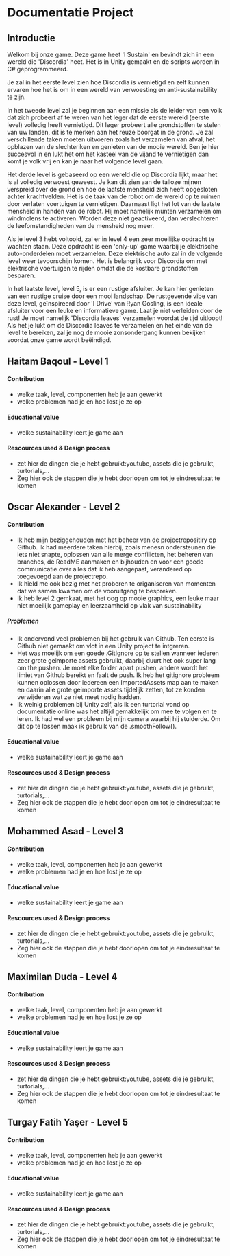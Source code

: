 # Documentatie Project
## Introductie
Welkom bij onze game. Deze game heet 'I Sustain' en bevindt zich in een wereld die 'Discordia' heet. Het is in Unity gemaakt en de scripts worden in C# geprogrammeerd.

Je zal in het eerste level zien hoe Discordia is vernietigd en zelf kunnen ervaren hoe het is om in een wereld van verwoesting en anti-sustainability te zijn.

In het tweede level zal je beginnen aan een missie als de leider van een volk dat zich probeert af te weren van het leger dat de eerste wereld (eerste level) volledig heeft vernietigd. Dit leger probeert alle grondstoffen te stelen van uw landen, dit is te merken aan het reuze boorgat in de grond. Je zal verschillende taken moeten uitvoeren zoals het verzamelen van afval, het opblazen van de slechteriken en genieten van de mooie wereld. Ben je hier succesvol in en lukt het om het kasteel van de vijand te vernietigen dan komt je volk vrij en kan je naar het volgende level gaan.

Het derde level is gebaseerd op een wereld die op Discordia lijkt, maar het is al volledig verwoest geweest. Je kan dit zien aan de talloze mijnen verspreid over de grond en hoe de laatste mensheid zich heeft opgesloten achter krachtvelden. Het is de taak van de robot om de wereld op te ruimen door verlaten voertuigen te vernietigen. Daarnaast ligt het lot van de laatste mensheid in handen van de robot. Hij moet namelijk munten verzamelen om windmolens te activeren. Worden deze niet geactiveerd, dan verslechteren de leefomstandigheden van de mensheid nog meer.

Als je level 3 hebt voltooid, zal er in level 4 een zeer moeilijke opdracht te wachten staan. Deze opdracht is een 'only-up' game waarbij je elektrische auto-onderdelen moet verzamelen. Deze elektrische auto zal in de volgende level weer tevoorschijn komen. Het is belangrijk voor Discordia om met elektrische voertuigen te rijden omdat die de kostbare grondstoffen besparen.

In het laatste level, level 5, is er een rustige afsluiter. Je kan hier genieten van een rustige cruise door een mooi landschap. De rustgevende vibe van deze level, geïnspireerd door 'I Drive' van Ryan Gosling, is een ideale afsluiter voor een leuke en informatieve game. Laat je niet verleiden door de rust! Je moet namelijk 'Discordia leaves' verzamelen voordat de tijd uitloopt! Als het je lukt om de Discordia leaves te verzamelen en het einde van de level te bereiken, zal je nog de mooie zonsondergang kunnen bekijken voordat onze game wordt beëindigd.


## Haitam Baqoul - Level 1
#### Contribution
- welke taak, level, componenten heb je aan gewerkt
- welke problemen had je en hoe lost je ze op
#### Educational value
- welke sustainability leert je game aan
#### Rescources used & Design process
- zet hier de dingen die je hebt gebruikt:youtube, assets die je gebruikt, turtorials,...
- Zeg hier ook de stappen die je hebt doorlopen om tot je eindresultaat te komen

## Oscar Alexander - Level 2
#### Contribution
- Ik heb mijn beziggehouden met het beheer van de projectrepositiry op Github. Ik had meerdere taken hierbij, zoals menesn ondersteunen die iets niet snapte, oplossen van alle merge confilicten, het beheren van branches, de ReadME aanmaken en bijhouden en voor een goede communicatie over alles dat ik heb aangepast, verandered op toegevoegd aan de projectrepo.
- Ik hield me ook bezig met het proberen te origaniseren van momenten dat we samen kwamen om de vooruitgang te bespreken.
- Ik heb level 2 gemkaat, met het oog op mooie graphics, een leuke maar niet moeilijk gameplay en leerzaamheid op vlak van sustainability

##### Problemen
- Ik ondervond veel problemen bij het gebruik van Github. Ten eerste is Github niet gemaakt om vlot in een Unity project te intgreren. 
- Het was moelijk om een goede .GitIgnore op te stellen wanneer iederen zeer grote geimporte assets gebruikt, daarbij duurt het ook super lang om the pushen. Je moet elke folder apart pushen, andere wordt het limiet van Github bereikt en faalt de push. Ik heb het gitignore probleem kunnen oplossen door iedereen een ImportedAssets map aan te maken en daarin alle grote geimporte assets tijdelijk zetten, tot ze konden verwijderen wat ze niet meet nodig hadden. 
- Ik weinig problemen bij Unity zelf, als ik een turtorial vond op documentatie online was het altijd gemakkelijk om mee te volgen en te leren. Ik had wel een probleem bij mijn camera waarbij hij stuiderde. Om dit op te lossen maak ik gebruik van de .smoothFollow().

#### Educational value
- welke sustainability leert je game aan
#### Rescources used & Design process
- zet hier de dingen die je hebt gebruikt:youtube, assets die je gebruikt, turtorials,...
- Zeg hier ook de stappen die je hebt doorlopen om tot je eindresultaat te komen

## Mohammed Asad - Level 3
#### Contribution
- welke taak, level, componenten heb je aan gewerkt
- welke problemen had je en hoe lost je ze op
#### Educational value
- welke sustainability leert je game aan
#### Rescources used & Design process
- zet hier de dingen die je hebt gebruikt:youtube, assets die je gebruikt, turtorials,...
- Zeg hier ook de stappen die je hebt doorlopen om tot je eindresultaat te komen

## Maximilan Duda - Level 4
#### Contribution
- welke taak, level, componenten heb je aan gewerkt
- welke problemen had je en hoe lost je ze op
#### Educational value
- welke sustainability leert je game aan
#### Rescources used & Design process
- zet hier de dingen die je hebt gebruikt:youtube, assets die je gebruikt, turtorials,...
- Zeg hier ook de stappen die je hebt doorlopen om tot je eindresultaat te komen

## Turgay Fatih Yaşer - Level 5
#### Contribution
- welke taak, level, componenten heb je aan gewerkt
- welke problemen had je en hoe lost je ze op
#### Educational value
- welke sustainability leert je game aan
#### Rescources used & Design process
- zet hier de dingen die je hebt gebruikt:youtube, assets die je gebruikt, turtorials,...
- Zeg hier ook de stappen die je hebt doorlopen om tot je eindresultaat te komen
